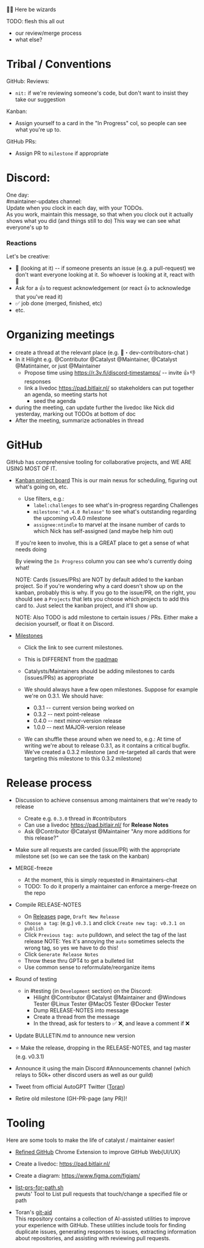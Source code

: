 🧙‍♀️ Here be wizards

TODO: flesh this all out

- our review/merge process
- what else?

# Tribal / Conventions

GitHub:
Reviews:
- `nit:` if we're reviewing someone's code, but don't want to insist they take our suggestion

Kanban:
- Assign yourself to a card in the "In Progress" col, so people can see what you're up to.

GitHub PRs:
- Assign PR to `milestone` if appropriate

# Discord:

One day:  
#maintainer-updates channel:  
Update when you clock in each day, with your TODOs.  
As you work, maintain this message, so that when you clock out it actually shows what you did (and things still to do)
This way we can see what everyone's up to

### Reactions  
Let's be creative:
- 👀 (looking at it) -- if someone presents an issue (e.g. a pull-request) we don't want everyone looking at it.
    So whoever is looking at it, react with 👀
- Ask for a 👍 to request acknowledgement (or react 👍 to acknowledge that you've read it)
- ✅ job done (merged, finished, etc)
- etc.

# Organizing meetings

- create a thread at the relevant place (e.g. ⁠💬・dev-contributors-chat )
- In it Hilight e.g. @Contributor @Catalyst @Maintainer, @Catalyst @Matintainer, or just @Maintainer
    - Propose time using https://r.3v.fi/discord-timestamps/ -- invite 👍 👎 responses
    - link a livedoc https://pad.bitlair.nl/ so stakeholders can put together an agenda, so meeting starts hot
        - seed the agenda
- during the meeting, can update further the livedoc like Nick did yesterday, marking out TODOs at bottom of doc
- After the meeting, summarize actionables in thread


# GitHub

GitHub has comprehensive tooling for collaborative projects, and WE ARE USING MOST OF IT. 

- [Kanban project board](https://github.com/orgs/Significant-Gravitas/projects/1)
    This is our main nexus for scheduling, figuring out what's going on, etc. 
    - Use filters, e.g.:
        - `label:challenges` to see what's in-progress regarding Challenges
        - `milestone:"v0.4.0 Release"` to see what's outstanding regarding the upcoming v0.4.0 milestone
        - `assignee:ntindle` to marvel at the insane number of cards to which Nick has self-assigned (and maybe help him out)

    If you're keen to involve, this is a GREAT place to get a sense of what needs doing

    By viewing the `In Progress` column you can see who's currently doing what!

    NOTE: Cards (issues/PRs) are NOT by default added to the kanban project. So if you're wondering why a card doesn't show up on the kanban, probably this is why. If you go to the issue/PR, on the right, you should see a `Projects` that lets you choose which projects to add this card to. Just select the kanban project, and it'll show up.

    NOTE: Also TODO is add milestone to certain issues / PRs. Either make a decision yourself, or float it on Discord.


- [Milestones](https://github.com/Significant-Gravitas/Auto-GPT/milestones)
    - Click the link to see current milestones.  

    - This is DIFFERENT from the [roadmap](https://github.com/orgs/Significant-Gravitas/projects/2)

    - Catalysts/Maintainers should be adding milestones to cards (issues/PRs) as appropriate

    - We should always have a few open milestones. Suppose for example we're on 0.3.1. We should have:
        - 0.3.1 -- current version being worked on
        - 0.3.2 -- next point-release
        - 0.4.0 -- next minor-version release
        - 1.0.0 -- next MAJOR-version release

    - We can shuffle these around when we need to, e.g.: 
    At time of writing we're about to release 0.3.1, as it contains a critical bugfix.  
    We've created a 0.3.2 milestone (and re-targeted all cards that were targeting this milestone to this 0.3.2 milestone)
    
    
# Release process

- Discussion to achieve consensus among maintainers that we're ready to release
    - Create e.g. `0.3.0` thread in #contributors
    - Can use a livedoc https://pad.bitlair.nl/ for **Release Notes**
    - Ask @Contributor @Catalyst @Maintainer "Any more additions for this release?"
- Make sure all requests are carded (issue/PR) with the appropriate milestone set (so we can see the task on the kanban)
- MERGE-freeze
    - At the moment, this is simply requested in #maintainers-chat
    - TODO: To do it properly a maintainer can enforce a merge-freeze on the repo

- Compile RELEASE-NOTES
    - On [Releases](https://github.com/Significant-Gravitas/Auto-GPT/releases) page, `Draft New Release`
    - `Choose a tag`: (e.g.) `v0.3.1` and click `Create new tag: v0.3.1 on publish`
    - Click `Previous tag: auto` pulldown, and select the tag of the last release
        NOTE: Yes it's annoying the `auto` sometimes selects the wrong tag, so yes we have to do this!
    - Click `Generate Release Notes`
    - Throw these thru GPT4 to get a bulleted list
    - Use common sense to reformulate/reorganize items

- Round of testing
    - in #testing (in `Development` section) on the Discord:
        - Hilight @Contributor @Catalyst @Maintainer and @Windows Tester  @Linux Tester  @MacOS Tester  @Docker Tester
        - Dump RELEASE-NOTES into message
        - Create a thread from the message
        - In the thread, ask for testers to ✅ ❌, and leave a comment if ❌

- Update BULLETIN.md to announce new version

- ⭐️ Make the release, dropping in the RELEASE-NOTES, and tag master (e.g. v0.3.1)

- Announce it using the main Discord #Announcements channel (which relays to 50k+ other discord users as well as our guild)

- Tweet from official AutoGPT Twitter ([Toran](https://twitter.com/siggravitas))

- Retire old milestone (GH-PR-page (any PR))!


# Tooling
Here are some tools to make the life of catalyst / maintainer easier!

- [Refined GitHub](https://github.com/refined-github/refined-github) Chrome Extension to improve GitHub Web{UI/UX}

- Create a livedoc: https://pad.bitlair.nl/

- Create a diagram: https://www.figma.com/figjam/

- [list-prs-for-path.sh](https://gist.github.com/Pwuts/0dda08968e2731388461d464bda97039)  
  pwuts' Tool to List pull requests that touch/change a specified file or path

- Toran's [git-aid](https://github.com/torantulino/git-aid)  
  This repository contains a collection of AI-assisted utilities to improve your experience with GitHub. These utilities include tools for finding duplicate issues, generating responses to issues, extracting information about repositories, and assisting with reviewing pull requests.